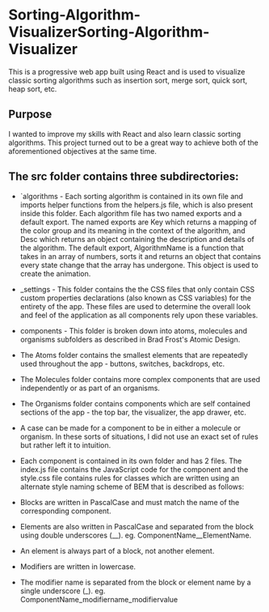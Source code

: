 # Sorting-Algorithm-VisualizerSorting-Algorithm-Visualizer
This is a progressive web app built using React and is used to visualize classic sorting algorithms such as insertion sort, merge sort, quick sort, heap sort, etc.

## Purpose
I wanted to improve my skills with React and also learn classic sorting algorithms. This project turned out to be a great way to achieve both of the aforementioned objectives at the same time.

## The src folder contains three subdirectories:

- `algorithms - Each sorting algorithm is contained in its own file and imports helper functions from the helpers.js file, which is also present inside this folder. Each algorithm file has two named exports and a default export. The named exports are <AlgorithmName>Key which returns a mapping of the color group and its meaning in the context of the algorithm, and <AlgorithmName>Desc which returns an object containing the description and details of the algorithm. The default export, AlgorithmName is a function that takes in an array of numbers, sorts it and returns an object that contains every state change that the array has undergone. This object is used to create the animation.

- _settings - This folder contains the the CSS files that only contain CSS custom properties declarations (also known as CSS variables) for the entirety of the app. These files are used to determine the overall look and feel of the application as all components rely upon these variables.

- components - This folder is broken down into atoms, molecules and organisms subfolders as described in Brad Frost's Atomic Design.

- The Atoms folder contains the smallest elements that are repeatedly used throughout the app - buttons, switches, backdrops, etc.

- The Molecules folder contains more complex components that are used independently or as part of an organisms.

- The Organisms folder contains components which are self contained sections of the app - the top bar, the visualizer, the app drawer, etc.

- A case can be made for a component to be in either a molecule or organism. In these sorts of situations, I did not use an exact set of rules but rather left it to intuition.

- Each component is contained in its own folder and has 2 files. The index.js file contains the JavaScript code for the component and the style.css file contains rules for classes which are written using an alternate style naming scheme of BEM that is described as follows:

- Blocks are written in PascalCase and must match the name of the corresponding component.
- Elements are also written in PascalCase and separated from the block using double underscores (__). eg. ComponentName__ElementName.
- An element is always part of a block, not another element.
- Modifiers are written in lowercase.
- The modifier name is separated from the block or element name by a single underscore (_). eg. ComponentName_modifiername_modifiervalue
